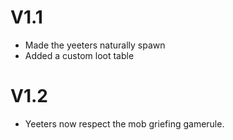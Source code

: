 # V1.1
- Made the yeeters naturally spawn
- Added a custom loot table

# V1.2
- Yeeters now respect the mob griefing gamerule.
